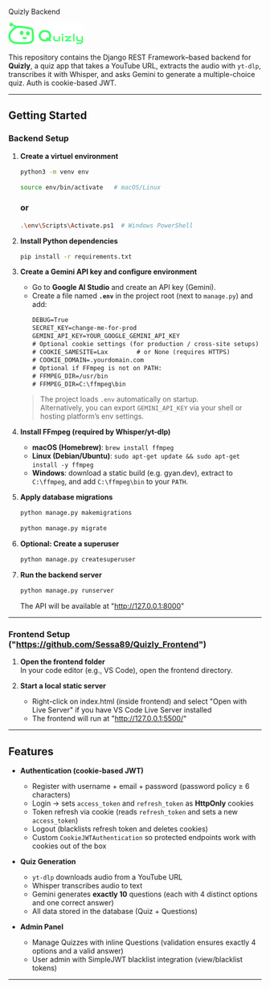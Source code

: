 Quizly Backend

![Quizly Logo](logoheader.png)

This repository contains the Django REST Framework–based backend for **Quizly**, a quiz app that takes a YouTube URL, extracts the audio with `yt-dlp`, transcribes it with Whisper, and asks Gemini to generate a multiple-choice quiz. Auth is cookie-based JWT.

---

## Getting Started

### Backend Setup

1. **Create a virtuel environment**
    ```bash
    python3 -m venv env
    ```
    ```bash
    source env/bin/activate   # macOS/Linux
    ```
    ### or
    ```bash
    .\env\Scripts\Activate.ps1  # Windows PowerShell
    ```

2. **Install Python dependencies**
    ```bash
    pip install -r requirements.txt
    ```

3. **Create a Gemini API key and configure environment**
   - Go to **Google AI Studio** and create an API key (Gemini).
   - Create a file named **`.env`** in the project root (next to `manage.py`) and add:
     ```
     DEBUG=True
     SECRET_KEY=change-me-for-prod
     GEMINI_API_KEY=YOUR_GOOGLE_GEMINI_API_KEY
     # Optional cookie settings (for production / cross-site setups)
     # COOKIE_SAMESITE=Lax        # or None (requires HTTPS)
     # COOKIE_DOMAIN=.yourdomain.com
     # Optional if FFmpeg is not on PATH:
     # FFMPEG_DIR=/usr/bin
     # FFMPEG_DIR=C:\ffmpeg\bin
     ```
   > The project loads `.env` automatically on startup.  
   > Alternatively, you can export `GEMINI_API_KEY` via your shell or hosting platform’s env settings.

4. **Install FFmpeg (required by Whisper/yt-dlp)**

    - **macOS (Homebrew)**: `brew install ffmpeg`
    - **Linux (Debian/Ubuntu)**: `sudo apt-get update && sudo apt-get install -y ffmpeg`
    - **Windows**: download a static build (e.g. gyan.dev), extract to `C:\ffmpeg`, and add `C:\ffmpeg\bin` to your `PATH`.

5. **Apply database migrations**
    ```bash
    python manage.py makemigrations
    ```
    ```bash
    python manage.py migrate
    ```

6. **Optional: Create a superuser**
    ```bash
    python manage.py createsuperuser
    ```

7. **Run the backend server**
    ```bash
    python manage.py runserver
    ```

    The API will be available at "http://127.0.0.1:8000"

---

### Frontend Setup ("https://github.com/Sessa89/Quizly_Frontend")

1. **Open the frontend folder**  
    In your code editor (e.g., VS Code), open the frontend directory.

2. **Start a local static server**
    - Right-click on index.html (inside frontend) and select "Open with Live Server" if you have VS Code Live Server installed
    - The frontend will run at "http://127.0.0.1:5500/"

---

## Features

- **Authentication (cookie-based JWT)**
    - Register with username + email + password (password policy ≥ 6 characters)
    - Login → sets `access_token` and `refresh_token` as **HttpOnly** cookies
    - Token refresh via cookie (reads `refresh_token` and sets a new `access_token`)
    - Logout (blacklists refresh token and deletes cookies)
    - Custom `CookieJWTAuthentication` so protected endpoints work with cookies out of the box

- **Quiz Generation**
    - `yt-dlp` downloads audio from a YouTube URL
    - Whisper transcribes audio to text
    - Gemini generates **exactly 10** questions (each with 4 distinct options and one correct answer)
    - All data stored in the database (Quiz + Questions)

- **Admin Panel**
    - Manage Quizzes with inline Questions (validation ensures exactly 4 options and a valid answer)
    - User admin with SimpleJWT blacklist integration (view/blacklist tokens)

---